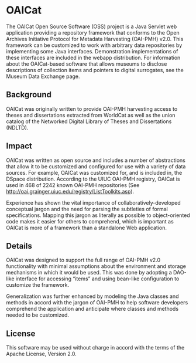 OAICat
======

The OAICat Open Source Software (OSS) project is a Java Servlet web application providing a repository framework that conforms to the Open Archives Initiative Protocol for Metadata Harvesting (OAI-PMH) v2.0. This framework can be customized to work with arbitrary data repositories by implementing some Java interfaces. Demonstration implementations of these interfaces are included in the webapp distribution. For information about the OAICat-based software that allows museums to disclose descriptions of collection items and pointers to digital surrogates, see the Museum Data Exchange page.

## Background
OAICat was originally written to provide OAI-PMH harvesting access to theses and dissertations extracted from WorldCat as well as the union catalog of the Networked Digital Library of Theses and Dissertations (NDLTD).

## Impact
OAICat was written as open source and includes a number of abstractions that allow it to be customized and configured for use with a variety of data sources. For example, OAICat was customized for, and is included in, the DSpace distribution. According to the UIUC OAI-PMH registry, OAICat is used in 468 of 2242 known OAI-PMH repositories (See http://oai.grainger.uiuc.edu/registry/ListToolkits.asp).

Experience has shown the vital importance of collaboratively-developed conceptual jargon and the need for parsing the subtleties of formal specifications. Mapping this jargon as literally as possible to object-oriented code makes it easier for others to comprehend, which is important as OAICat is more of a framework than a standalone Web application.

## Details
OAICat was designed to support the full range of OAI-PMH v2.0 functionality with minimal assumptions about the environment and storage mechanisms in which it would be used. This was done by adopting a DAO-like interface for accessing “items” and using bean-like configuration to customize the framework.

Generalization was further enhanced by modeling the Java classes and methods in accord with the jargon of OAI-PMH to help software developers comprehend the application and anticipate where classes and methods needed to be customized.

## License

This software may be used without charge in accord with the terms of the Apache License, Version 2.0.
